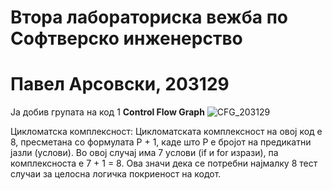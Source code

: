 # Втора лабораториска вежба по Софтверско инженерство

# Павел Арсовски, 203129
Ја добив групата на код 1
**Control Flow Graph**
![CFG_203129](https://github.com/user-attachments/assets/9afbe6a9-3943-438d-bb36-2c694f256012)

Цикломатска комплексност:
Цикломатската комплексност на овој код е 8, пресметана со формулата P + 1, каде што P е бројот на предикатни јазли (услови). 
Во овој случај има 7 услови (if и for изрази), па комплексноста е 7 + 1 = 8. 
Ова значи дека се потребни најмалку 8 тест случаи за целосна логичка покриеност на кодот.
